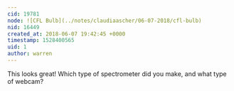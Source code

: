 ```yaml
---
cid: 19781
node: ![CFL Bulb](../notes/claudiaascher/06-07-2018/cfl-bulb)
nid: 16449
created_at: 2018-06-07 19:42:45 +0000
timestamp: 1528400565
uid: 1
author: warren
---
```


This looks great! Which type of spectrometer did you make, and what type of webcam? 